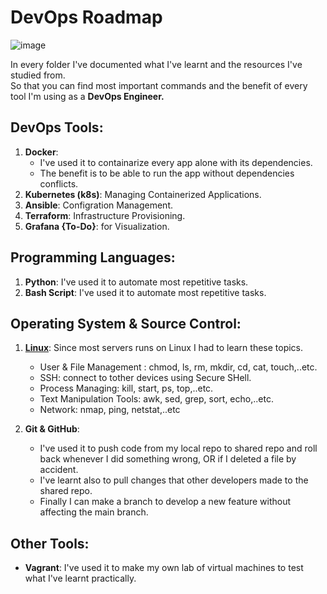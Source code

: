 # DevOps Roadmap

![image](https://user-images.githubusercontent.com/83673888/181917545-01814dd5-8d76-48f0-af1e-a6e702882e0a.png)



In every folder I've documented what I've learnt and the resources I've studied from.<br>
So that you can find most important commands and the benefit of every tool I'm using as a **DevOps Engineer.**

## DevOps Tools:
1. **Docker**: 
    - I've used it to containarize every app alone with its dependencies.
    - The benefit is to be able to run the app without dependencies conflicts.
2. **Kubernetes (k8s)**: Managing Containerized Applications.
3. **Ansible**: Configration Management.
4. **Terraform**: Infrastructure Provisioning.
5. **Grafana {To-Do}**: for Visualization.

## Programming Languages:
1. **Python**: I've used it to automate most repetitive tasks.
2. **Bash Script**: I've used it to automate most repetitive tasks.

## Operating System & Source Control:
1. [**Linux**](https://github.com/AbdassalamAhmad/DevOps_Learning_Journey/tree/main/Linux): Since most servers runs on Linux I had to learn these topics.
    - User & File Management : chmod, ls, rm, mkdir, cd, cat, touch,..etc.
    - SSH: connect to tother devices using Secure SHell.
    - Process Managing: kill, start, ps, top,..etc.
    - Text Manipulation Tools: awk, sed, grep, sort, echo,..etc.
    - Network: nmap, ping, netstat,..etc

2. **Git & GitHub**:
    - I've used it to push code from my local repo to shared repo and roll back whenever I did something wrong, OR if I deleted a file by accident.
    - I've learnt also to pull changes that other developers made to the shared repo.
    - Finally I can make a branch to develop a new feature without affecting the main branch.

## Other Tools:
* **Vagrant**: I've used it to make my own lab of virtual machines to test what I've learnt practically.

